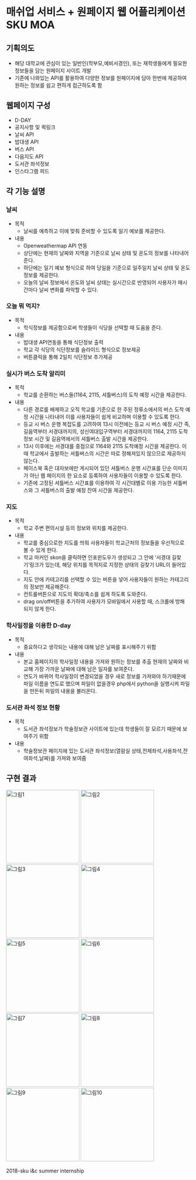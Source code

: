 # 매쉬업 서비스 + 원페이지 웹 어플리케이션 SKU MOA

## 기획의도

- 해당 대학교에 관심이 있는 일반인(학부모,예비서경인), 또는 재학생들에게 필요한 정보들을 담는 원페이지 사이트 개발
- 기존에 나와있는 API를 활용하여 다양한 정보를 원페이지에 담아 한번에 제공하여 원하는 정보를 쉽고 편하게 접근하도록 함

## 웹페이지 구성

- D-DAY
- 공지사항 및 퀵링크
- 날씨 API
- 밥대생 API
- 버스 API
- 다음지도 API
- 도서관 좌석정보
- 인스타그램 피드

## 각 기능 설명

### 날씨

- 목적
  * 날씨를 예측하고 이에 맞춰 준비할 수 있도록 일기 예보를 제공한다.
- 내용
  * Openweathermap API 연동
  * 상단에는 현재의 날짜와 지역을 기준으로 날씨 상태 및 온도의 정보를 나타내어 준다. 
  * 하단에는 일기 예보 형식으로 하여 당일을 기준으로 일주일치 날씨 상태 및 온도 정보를 제공한다.
  * 오늘의 날씨 정보에서 온도와 날씨 상태는 실시간으로 반영되어 사용자가 매시간마다 날씨 변화를 파악할 수 있다.
  
### 오늘 뭐 먹지?

- 목적
  * 학식정보를 제공함으로써 학생들이 식당을 선택할 때 도움을 준다.
- 내용
  * 밥대생 API연동을 통해 식단정보 출력
  * 학교 각 식당의 식단정보를 슬라이드 형식으로 정보제공
  * 버튼클릭을 통해 2일치 식단정보 추가제공
  
### 실시가 버스 도착 알리미

- 목적
  * 학교를 순환하는 버스들(1164, 2115, 셔틀버스)의 도착 예정 시간을 제공한다.
- 내용
  * 다른 경로를 배제하고 오직 학교를 기준으로 한 주된 정류소에서의 버스 도착 예정 시간을 나타내어 이를 사용자들이 쉽게 비교하며 이용할 수 있도록 한다.
  * 등교 시 버스 운행 복잡도를 고려하여 13시 이전에는 등교 시 버스 예정 시간 즉, 길음역부터 서경대까지의, 성신여대입구역부터 서경대까지의 1164, 2115 도착 정보 시간 및 길음역에서의 셔틀버스 출발 시간을 제공한다.
  * 13시 이후에는 서경대를 중점으로 1164와 2115 도착예정 시간을 제공한다. 이 때 학교에서 출발하는 셔틀버스의 시간은  따로 정해져있지 않으므로 제공하지 않는다.
  * 페이스북 혹은 대자보에만 게시되어 있던 셔틀버스 운행 시간표를 단순 이미지가 아닌 웹 페이지의 한 요소로 등록하여 사용자들이 이용할 수 있도록 한다.
  * 기존에 고정된 셔틀버스 시간표를 이용하여 각 시간대별로 이용 가능한 셔틀버스와 그 셔틀버스의 출발 예정 잔여 시간을 제공한다.

### 지도

- 목적
  * 학교 주변 편의시설 등의 정보와 위치를 제공한다.
- 내용
  * 학교를 중심으로한 지도를 띄워 사용자들이 학교근처의 정보들을 우선적으로 볼 수 있게 한다.
  * 학교 마커인 skon을 클릭하면 인포윈도우가 생성되고 그 안에 ‘서경대 길찾기’링크가 있는데,  해당 위치를 목적지로 지정한 상태의 길찾기 URL이 들어있다.
  * 지도 안에 카테고리를 선택할 수 있는 버튼을 넣어 사용자들이 원하는 카테고리의 정보만 제공해준다.
  * 컨트롤버튼으로 지도의 확대/축소를 쉽게 하도록 도와준다.
  * drag on/off버튼을 추가하여 사용자가 모바일에서 사용할 때, 스크롤에 방해 되지 않게 한다. 

### 학사일정을 이용한 D-day

- 목적
  * 중요하다고 생각되는 내용에 대해 남은 날짜를 표시해주기 위함
- 내용
  * 본교 홈페이지의 학사일정 내용을 가져와 원하는 정보를 추출 현재의 날짜와 비교해 가장 가까운 날짜에 대해 남은 일자를 보여준다.
  * 연도가 바뀌어 학사일정이 변경되었을 경우 새로 정보를 가져와야 하기때문에 파일 이름을 연도로 했으며 파일이 없을경우 php에서 python을 실행시켜 파일을 만든뒤 파일의 내용을 불러온다.

### 도서관 좌석 정보 현황

- 목적
  * 도서관 좌석정보가 학술정보관 사이트에 있는데 학생들이 잘 모르기 때문에 보여주기 위함
- 내용
  * 학술정보관 페이지에 있는 도서관 좌석정보(열람실 상태,전체좌석,사용좌석,잔여좌석,날짜)를 가져와 보여줌
  

## 구현 결과
<img width="200" alt="그림1" src="https://user-images.githubusercontent.com/70262329/91384801-70828200-e86a-11ea-9249-734bb65bfffc.png"> <img width="200" alt="그림2" src="https://user-images.githubusercontent.com/70262329/91384803-71b3af00-e86a-11ea-9345-08d7b64bf3ef.png"> <img width="200" alt="그림3" src="https://user-images.githubusercontent.com/70262329/91384805-72e4dc00-e86a-11ea-8d44-9ebc46265a3b.png"> <img width="200" alt="그림4" src="https://user-images.githubusercontent.com/70262329/91384808-737d7280-e86a-11ea-888d-f0c2a0308b4c.png"> <img width="200" alt="그림5" src="https://user-images.githubusercontent.com/70262329/91384810-74ae9f80-e86a-11ea-90e5-524ce8df0cd1.png"> <img width="200" alt="그림6" src="https://user-images.githubusercontent.com/70262329/91384814-75dfcc80-e86a-11ea-9671-309777384782.png"> <img width="200" alt="그림7" src="https://user-images.githubusercontent.com/70262329/91384816-75dfcc80-e86a-11ea-8aaf-19295f363e9f.png"> <img width="200" alt="그림8" src="https://user-images.githubusercontent.com/70262329/91384818-76786300-e86a-11ea-95e7-79a2d84b5432.png"> <img width="200" alt="그림9" src="https://user-images.githubusercontent.com/70262329/91384819-7710f980-e86a-11ea-87cd-ae101699e026.png"> <img width="200" alt="그림10" src="https://user-images.githubusercontent.com/70262329/91384822-77a99000-e86a-11ea-8560-22aeeb02c2d1.png">

2018-sku i&amp;c summer internship
